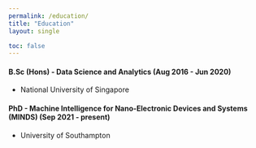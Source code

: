 ```yaml
---
permalink: /education/
title: "Education"
layout: single

toc: false
---
```


#### B.Sc (Hons) - Data Science and Analytics  (Aug 2016 - Jun 2020)
* National University of Singapore

#### PhD - Machine Intelligence for Nano-Electronic Devices and Systems (MINDS) (Sep 2021 - present)
* University of Southampton

